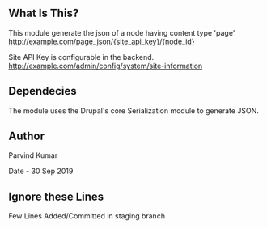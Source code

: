 What Is This?
-------------

This module generate the json of a node having content type 'page'
http://example.com/page_json/{site_api_key}/{node_id}

Site API Key is configurable in the backend.
http://example.com/admin/config/system/site-information

Dependecies
--------------
The module uses the Drupal's core Serialization module to generate JSON.

Author
----------------
Parvind Kumar

Date - 30 Sep 2019

Ignore these Lines
------------------
Few Lines Added/Committed in staging branch
